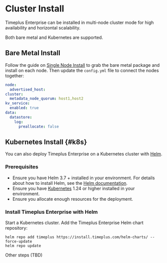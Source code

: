 # Cluster Install
Timeplus Enterprise can be installed in multi-node cluster mode for high availability and horizontal scalability.

Both bare metal and Kubernetes are supported.

## Bare Metal Install

Follow the guide on [Single Node Install](singlenode_install) to grab the bare metal package and install on each node. Then update the `config.yml` file to connect the nodes together:

```yaml
node:
  advertised_host:
cluster:
  metadata_node_quorum: host1,host2
kv_service:
  enabled: true
data:
  datastore:
    log:
      preallocate: false
```

## Kubernetes Install {#k8s}

You can also deploy Timeplus Enterprise on a Kubernetes cluster with [Helm](https://helm.sh/).

### Prerequisites
* Ensure you have Helm 3.7 + installed in your environment. For details about how to install Helm, see the [Helm documentation](https://helm.sh/docs/intro/install/).
* Ensure you have [Kubernetes](https://kubernetes.io/) 1.24 or higher installed in your environment.
* Ensure you allocate enough resources for the deployment.

### Install Timeplus Enterprise with Helm
Start a Kubernetes cluster.
Add the Timeplus Enterprise Helm chart repository:
```shell
helm repo add timeplus https://install.timeplus.com/helm-charts/ --force-update
helm repo update
```
Other steps (TBD)
